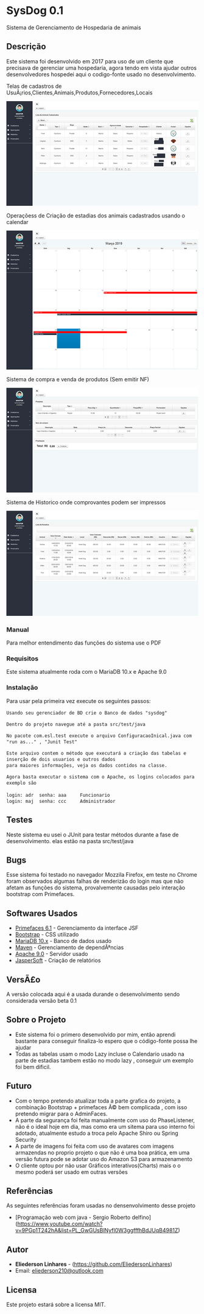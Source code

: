 # SysDog 0.1

Sistema de Gerenciamento de Hospedaria de animais

## Descrição

Este sistema foi desenvolvido em 2017 para uso de um cliente que precisava de gerenciar uma hospedaria, agora
tendo em vista ajudar outros desenvolvedores hospedei aqui o codigo-fonte usado no desenvolvimento.

Telas de cadastros de UsuÃ¡rios,Clientes,Animais,Produtos,Fornecedores,Locais

![](SAnimais.png)

Operaçõess de Criação de estadias dos animais cadastrados usando o calendar

![](SEstadia.png)

Sistema de compra e venda de produtos (Sem emitir NF)

![](SCompras.png)

Sistema de Historico onde comprovantes podem ser impressos

![](SHEstadia.png)

### Manual

Para melhor entendimento das funções do sistema use o PDF 


### Requisitos

Este sistema atualmente roda com o MariaDB 10.x e Apache 9.0

### Instalação

Para usar pela primeira vez execute os seguintes passos: 

```
Usando seu gerenciador de BD crie o Banco de dados "sysdog"
```
```
Dentro do projeto navegue até a pasta src/test/java
```
```
No pacote com.esl.test execute o arquivo ConfiguracaoInical.java com "run as..." , "Junit Test"
```
```
Este arquivo contem o método que executará a criação das tabelas e inserção de dois usuarios e outros dados
para maiores informações, veja os dados contidos na classe.
```
```
Agora basta executar o sistema com o Apache, os logins colocados para exemplo são

login: adr  senha: aaa     Funcionario
login: maj  senha: ccc     Administrador
```

## Testes

Neste sistema eu usei o JUnit para testar métodos durante a fase de desenvolvimento.
elas estão na pasta src/test/java

## Bugs

Esse sistema foi testado no navegador Mozzila Firefox, em teste no Chrome foram observados
algumas falhas de renderizão do login mas que não afetam as funções do sistema, provalvemente
causadas pelo interação bootstrap com Primefaces. 

## Softwares Usados


* [Primefaces 6.1](https://www.primefaces.org/) - Gerenciamento da interface JSF
* [Bootstrap](https://getbootstrap.com/) - CSS utilizado
* [MariaDB 10.x](https://mariadb.org/) - Banco de dados usado
* [Maven](https://maven.apache.org/) - Gerenciamento de dependÃªncias
* [Apache 9.0](https://www.apache.org/) - Servidor usado
* [JasperSoft](https://community.jaspersoft.com/download) - Criação de relatórios


## VersÃ£o

A versão colocada aqui é a usada durande o desenvolvimento sendo considerada versão beta 0.1

## Sobre o Projeto

* Este sistema foi o primero desenvolvido por mim, então aprendi bastante para conseguir finaliza-lo
espero que o código-fonte possa lhe ajudar 
* Todas as tabelas usam o modo Lazy incluse o Calendario usado na parte de estadias tambem estão no modo lazy
, conseguir um exemplo foi bem dificil.

## Futuro

* Com o tempo pretendo atualizar toda a parte grafica do projeto, a combinação Bootstrap + primefaces Ã© bem complicada
, com isso pretendo migrar para o AdminFaces.
* A parte da segurança foi feita manualmente com uso do PhaseListener, não é o ideal hoje em dia, mas como era um sitema 
para uso interno foi adotado, atualmente estudo a troca pelo Apache Shiro ou Spring Security
* A parte de imagens foi feita com uso de avatares com imagens armazendas no proprio projeto o que não é uma boa prática,
em uma versão futura pode se adotar uso do Amazon S3 para armazenamento
* O cliente optou por não usar Gráficos interativos(Charts) mais o o mesmo poderá ser usado em outras versões

## Referências

As seguintes referências foram usadas no densenvolvimento desse projeto

* [Programação web com java - Sergio Roberto delfino] (https://www.youtube.com/watch?v=9PGp1T242hA&list=PL_GwGUsBlNyfI0W3ggfffhBdJUqB4981Z)

## Autor

* **Eliederson Linhares**  - (https://github.com/EliedersonLinhares)
*   Email: eliederson210@outlook.com


## Licensa

Este projeto estará sobre a licensa MIT.
